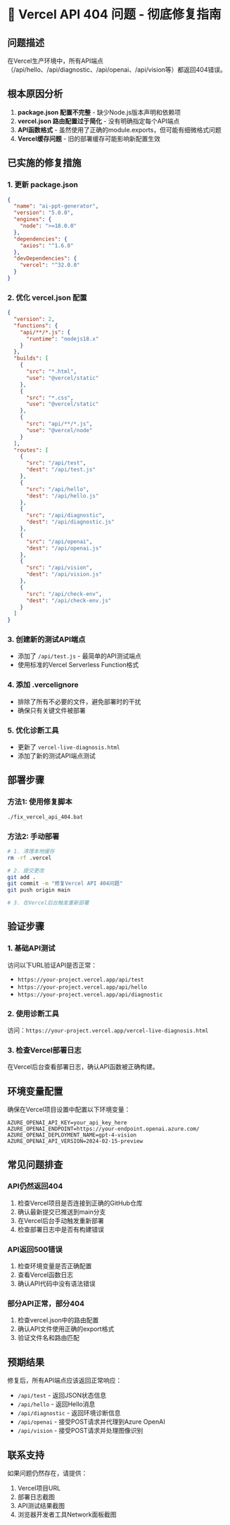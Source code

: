 # 🔧 Vercel API 404 问题 - 彻底修复指南

## 问题描述
在Vercel生产环境中，所有API端点（/api/hello、/api/diagnostic、/api/openai、/api/vision等）都返回404错误。

## 根本原因分析
1. **package.json 配置不完整** - 缺少Node.js版本声明和依赖项
2. **vercel.json 路由配置过于简化** - 没有明确指定每个API端点
3. **API函数格式** - 虽然使用了正确的module.exports，但可能有细微格式问题
4. **Vercel缓存问题** - 旧的部署缓存可能影响新配置生效

## 已实施的修复措施

### 1. 更新 package.json
```json
{
  "name": "ai-ppt-generator",
  "version": "5.0.0",
  "engines": {
    "node": ">=18.0.0"
  },
  "dependencies": {
    "axios": "^1.6.0"
  },
  "devDependencies": {
    "vercel": "^32.0.0"
  }
}
```

### 2. 优化 vercel.json 配置
```json
{
  "version": 2,
  "functions": {
    "api/**/*.js": {
      "runtime": "nodejs18.x"
    }
  },
  "builds": [
    {
      "src": "*.html",
      "use": "@vercel/static"
    },
    {
      "src": "*.css", 
      "use": "@vercel/static"
    },
    {
      "src": "api/**/*.js",
      "use": "@vercel/node"
    }
  ],
  "routes": [
    {
      "src": "/api/test",
      "dest": "/api/test.js"
    },
    {
      "src": "/api/hello",
      "dest": "/api/hello.js"
    },
    {
      "src": "/api/diagnostic",
      "dest": "/api/diagnostic.js"
    },
    {
      "src": "/api/openai", 
      "dest": "/api/openai.js"
    },
    {
      "src": "/api/vision",
      "dest": "/api/vision.js"
    },
    {
      "src": "/api/check-env",
      "dest": "/api/check-env.js"
    }
  ]
}
```

### 3. 创建新的测试API端点
- 添加了 `/api/test.js` - 最简单的API测试端点
- 使用标准的Vercel Serverless Function格式

### 4. 添加 .vercelignore
- 排除了所有不必要的文件，避免部署时的干扰
- 确保只有关键文件被部署

### 5. 优化诊断工具
- 更新了 `vercel-live-diagnosis.html`
- 添加了新的测试API端点测试

## 部署步骤

### 方法1: 使用修复脚本
```bash
./fix_vercel_api_404.bat
```

### 方法2: 手动部署
```bash
# 1. 清理本地缓存
rm -rf .vercel

# 2. 提交更改
git add .
git commit -m "修复Vercel API 404问题"
git push origin main

# 3. 在Vercel后台触发重新部署
```

## 验证步骤

### 1. 基础API测试
访问以下URL验证API是否正常：
- `https://your-project.vercel.app/api/test`
- `https://your-project.vercel.app/api/hello`
- `https://your-project.vercel.app/api/diagnostic`

### 2. 使用诊断工具
访问：`https://your-project.vercel.app/vercel-live-diagnosis.html`

### 3. 检查Vercel部署日志
在Vercel后台查看部署日志，确认API函数被正确构建。

## 环境变量配置

确保在Vercel项目设置中配置以下环境变量：

```
AZURE_OPENAI_API_KEY=your_api_key_here
AZURE_OPENAI_ENDPOINT=https://your-endpoint.openai.azure.com/
AZURE_OPENAI_DEPLOYMENT_NAME=gpt-4-vision
AZURE_OPENAI_API_VERSION=2024-02-15-preview
```

## 常见问题排查

### API仍然返回404
1. 检查Vercel项目是否连接到正确的GitHub仓库
2. 确认最新提交已推送到main分支
3. 在Vercel后台手动触发重新部署
4. 检查部署日志中是否有构建错误

### API返回500错误
1. 检查环境变量是否正确配置
2. 查看Vercel函数日志
3. 确认API代码中没有语法错误

### 部分API正常，部分404
1. 检查vercel.json中的路由配置
2. 确认API文件使用正确的export格式
3. 验证文件名和路由匹配

## 预期结果

修复后，所有API端点应该返回正常响应：
- `/api/test` - 返回JSON状态信息
- `/api/hello` - 返回Hello消息
- `/api/diagnostic` - 返回环境诊断信息
- `/api/openai` - 接受POST请求并代理到Azure OpenAI
- `/api/vision` - 接受POST请求并处理图像识别

## 联系支持

如果问题仍然存在，请提供：
1. Vercel项目URL
2. 部署日志截图
3. API测试结果截图
4. 浏览器开发者工具Network面板截图
